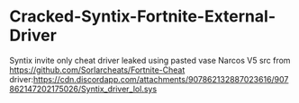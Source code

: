 # Cracked-Syntix-Fortnite-External-Driver
Syntix invite only cheat driver leaked using pasted vase Narcos V5 src from https://github.com/Sorlarcheats/Fortnite-Cheat
driver:https://cdn.discordapp.com/attachments/907862132887023616/907862147202175026/Syntix_driver_lol.sys

